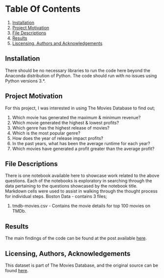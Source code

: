 # Table Of Contents
1. [Installation](#installation)
2. [Project Motivation](#projectmotivation)
3. [File Descriptions](#filedescriptions)
4. [Results](#results)
5. [Liscensing, Authors and Acknowledgements](#liscense)

## Installation
<a id='installation'></a>
There should be no necessary libraries to run the code here beyond the Anaconda distribution of Python. The code should run with no issues using Python versions 3.*.

## Project Motivation
<a id='projectmotivation'></a>
For this project, I was interested in using The Movies Database to find out;
1. Which movie has generated the maximum & minimum revenue?
2. Which movie generated the highest & lowest profits?
3. Which genre has the highest release of movies?
4. Which is the most popular genre?
5. How does the year of release impact profits?
6. In the past years, what has been the average runtime for each year?
7. Which movies have generated a profit greater than the average profit?

## File Descriptions
<a id='filedescriptions'></a>
There is one notebook available here to showcase work related to the above questions. Each of the notebooks is exploratory in searching through the data pertaining to the questions showcased by the notebook title. Markdown cells were used to assist in walking through the thought process for individual steps.
Boston Data - contains 3 files;
1. tmdb-movies.csv - Contains the movie details for top 100 movies on TMDb.

## Results
<a id='results'></a>
The main findings of the code can be found at the post available [here](https://amankumbhani.medium.com/this-analysis-will-make-you-take-a-trip-with-airbnb-3d2aca5a5fc6).

## Licensing, Authors, Acknowledgements
<a id='liscense'></a>
This dataset is part of The Movies Database, and the original source can be found [here](https://www.kaggle.com/juzershakir/tmdb-movies-dataset).
